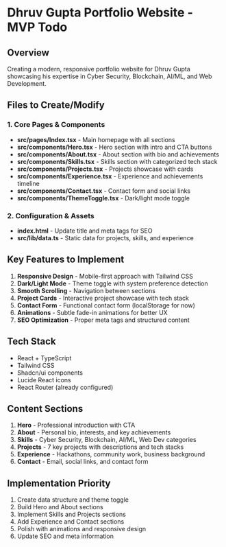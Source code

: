 # Dhruv Gupta Portfolio Website - MVP Todo

## Overview
Creating a modern, responsive portfolio website for Dhruv Gupta showcasing his expertise in Cyber Security, Blockchain, AI/ML, and Web Development.

## Files to Create/Modify

### 1. Core Pages & Components
- **src/pages/Index.tsx** - Main homepage with all sections
- **src/components/Hero.tsx** - Hero section with intro and CTA buttons
- **src/components/About.tsx** - About section with bio and achievements
- **src/components/Skills.tsx** - Skills section with categorized tech stack
- **src/components/Projects.tsx** - Projects showcase with cards
- **src/components/Experience.tsx** - Experience and achievements timeline
- **src/components/Contact.tsx** - Contact form and social links
- **src/components/ThemeToggle.tsx** - Dark/light mode toggle

### 2. Configuration & Assets
- **index.html** - Update title and meta tags for SEO
- **src/lib/data.ts** - Static data for projects, skills, and experience

## Key Features to Implement
1. **Responsive Design** - Mobile-first approach with Tailwind CSS
2. **Dark/Light Mode** - Theme toggle with system preference detection
3. **Smooth Scrolling** - Navigation between sections
4. **Project Cards** - Interactive project showcase with tech stack
5. **Contact Form** - Functional contact form (localStorage for now)
6. **Animations** - Subtle fade-in animations for better UX
7. **SEO Optimization** - Proper meta tags and structured content

## Tech Stack
- React + TypeScript
- Tailwind CSS
- Shadcn/ui components
- Lucide React icons
- React Router (already configured)

## Content Sections
1. **Hero** - Professional introduction with CTA
2. **About** - Personal bio, interests, and key achievements
3. **Skills** - Cyber Security, Blockchain, AI/ML, Web Dev categories
4. **Projects** - 7 key projects with descriptions and tech stacks
5. **Experience** - Hackathons, community work, business background
6. **Contact** - Email, social links, and contact form

## Implementation Priority
1. Create data structure and theme toggle
2. Build Hero and About sections
3. Implement Skills and Projects sections
4. Add Experience and Contact sections
5. Polish with animations and responsive design
6. Update SEO and meta information
